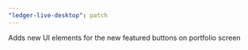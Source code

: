```yaml
---
"ledger-live-desktop": patch
---
```


Adds new UI elements for the new featured buttons on portfolio screen
